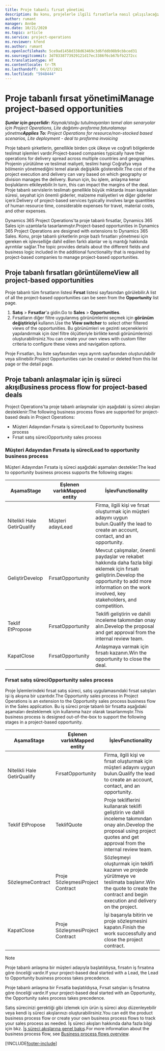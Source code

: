 ```yaml
---
title: Proje tabanlı fırsat yönetimi
description: Bu konu, projelerle ilgili fırsatlarla nasıl çalışılacağı hakkında bilgi sağlar.
author: rumant
manager: Annbe
ms.date: 10/21/2020
ms.topic: article
ms.service: project-operations
ms.reviewer: kfend
ms.author: rumant
ms.openlocfilehash: 5ce9ad1458d338d63469c3d6fddb98b9cbbced31
ms.sourcegitcommit: 3d78338773929121d17ec3386f6cb67bfb2272cc
ms.translationtype: HT
ms.contentlocale: tr-TR
ms.lasthandoff: 04/27/2021
ms.locfileid: "5948444"
---
```

# <a name="manage-project-based-opportunities"></a><span data-ttu-id="10806-103">Proje tabanlı fırsat yönetimi</span><span class="sxs-lookup"><span data-stu-id="10806-103">Manage project-based opportunities</span></span>

<span data-ttu-id="10806-104">_**Şunlar için geçerlidir:** Kaynak/stoğu tutulmayanları temel alan senaryolar için Project Operations, Lite dağıtımı-proforma faturalamayı yönetme_</span><span class="sxs-lookup"><span data-stu-id="10806-104">_**Applies To:** Project Operations for resource/non-stocked based scenarios, Lite deployment - deal to proforma invoicing_</span></span>

<span data-ttu-id="10806-105">Proje tabanlı şirketlerin, genellikle birden çok ülkeye ve coğrafi bölgelerde teslimat işlemleri vardır.</span><span class="sxs-lookup"><span data-stu-id="10806-105">Project-based companies typically have their operations for delivery spread across multiple countries and geographies.</span></span> <span data-ttu-id="10806-106">Projenin yürütülme ve teslimat maliyeti, teslimi hangi Coğrafya veya bölmenin yönetmediğini temel alarak değişiklik gösterebilir.</span><span class="sxs-lookup"><span data-stu-id="10806-106">The cost of the project execution and delivery can vary  based on which geography or division manages the delivery.</span></span> <span data-ttu-id="10806-107">Bunun için, bu işlem, anlaşma kenar boşluklarını etkileyebilir.</span><span class="sxs-lookup"><span data-stu-id="10806-107">In turn, this can impact the margins of the deal.</span></span> <span data-ttu-id="10806-108">Proje tabanlı servislerin teslimatı genellikle büyük miktarda insan kaynakları süresi, seyahat için önemli giderler, malzeme maliyetleri ve diğer giderler içerir.</span><span class="sxs-lookup"><span data-stu-id="10806-108">Delivery of project-based services typically involves large quantities of human resource time, considerable expenses for travel, material costs, and other expenses.</span></span>

<span data-ttu-id="10806-109">Dynamics 365 Project Operations'ta proje tabanlı fırsatlar, Dynamics 365 Sales için uzantılarla tasarlanmıştır.</span><span class="sxs-lookup"><span data-stu-id="10806-109">Project-based opportunities in Dynamics 365 Project Operations are designed with extensions to Dynamics 365 Sales.</span></span> <span data-ttu-id="10806-110">Konu, proje tabanlı şirketlerin proje bazlı fırsatları yönetmesi için gereken ek işlevselliğe dahil edilen farklı alanlar ve iş mantığı hakkında ayrıntılar sağlar.</span><span class="sxs-lookup"><span data-stu-id="10806-110">The topic provides details about the different fields and business logic included in the additional functionality that is required by project-based companies to manage project-based opportunities.</span></span>

## <a name="view-all-project-based-opportunities"></a><span data-ttu-id="10806-111">Proje tabanlı fırsatları görüntüleme</span><span class="sxs-lookup"><span data-stu-id="10806-111">View all project-based opportunities</span></span>

<span data-ttu-id="10806-112">Proje tabanlı tüm fırsatların listesi **Fırsat** listesi sayfasından görülebilir.</span><span class="sxs-lookup"><span data-stu-id="10806-112">A list of all the project-based opportunities can be seen from the **Opportunity** list page.</span></span> 

1. <span data-ttu-id="10806-113">**Satış** > **Fırsatlar**'a gidin.</span><span class="sxs-lookup"><span data-stu-id="10806-113">Go to **Sales** > **Opportunities**.</span></span>
2. <span data-ttu-id="10806-114">Fırsatların diğer filtre uygulanmış görünümlerini seçmek için **görünüm değiştiriciyi** kullanın.</span><span class="sxs-lookup"><span data-stu-id="10806-114">Use the **View switcher** to select other filtered views of the opportunities.</span></span> <span data-ttu-id="10806-115">Bu görünümleri ve gezinti seçeneklerini yapılandırmak için özel filtre ölçütleriyle birlikte kendi görünümlerinizi oluşturabilirsiniz.</span><span class="sxs-lookup"><span data-stu-id="10806-115">You can create your own views with custom filter criteria to configure these views and navigation options.</span></span>

<span data-ttu-id="10806-116">Proje Fırsatları, bu liste sayfasından veya ayrıntı sayfasından oluşturulabilir veya silinebilir.</span><span class="sxs-lookup"><span data-stu-id="10806-116">Project Opportunities can be created or deleted from this list page or the detail page.</span></span>

## <a name="business-process-flow-for-project-based-deals"></a><span data-ttu-id="10806-117">Proje tabanlı anlaşmalar için iş süreci akışı</span><span class="sxs-lookup"><span data-stu-id="10806-117">Business process flow for project-based deals</span></span>

<span data-ttu-id="10806-118">Project Operations'ta proje tabanlı anlaşmalar için aşağıdaki iş süreci akışları desteklenir:</span><span class="sxs-lookup"><span data-stu-id="10806-118">The following business process flows are supported for project-based deals in Project Operations:</span></span>

- <span data-ttu-id="10806-119">Müşteri Adayından Fırsata iş süreci</span><span class="sxs-lookup"><span data-stu-id="10806-119">Lead to Opportunity business process</span></span>
- <span data-ttu-id="10806-120">Fırsat satış süreci</span><span class="sxs-lookup"><span data-stu-id="10806-120">Opportunity sales process</span></span>

### <a name="lead-to-opportunity-business-process"></a><span data-ttu-id="10806-121">Müşteri Adayından Fırsata iş süreci</span><span class="sxs-lookup"><span data-stu-id="10806-121">Lead to opportunity business process</span></span> 
<span data-ttu-id="10806-122">Müşteri Adayından Fırsata iş süreci aşağıdaki aşamaları destekler:</span><span class="sxs-lookup"><span data-stu-id="10806-122">The lead to opportunity business process supports the following stages:</span></span>

| <span data-ttu-id="10806-123">Aşama</span><span class="sxs-lookup"><span data-stu-id="10806-123">Stage</span></span> | <span data-ttu-id="10806-124">Eşlenen varlık</span><span class="sxs-lookup"><span data-stu-id="10806-124">Mapped entity</span></span> | <span data-ttu-id="10806-125">İşlev</span><span class="sxs-lookup"><span data-stu-id="10806-125">Functionality</span></span> |
| --- | --- | --- |
| <span data-ttu-id="10806-126">Nitelikli Hale Getir</span><span class="sxs-lookup"><span data-stu-id="10806-126">Qualify</span></span> | <span data-ttu-id="10806-127">Müşteri adayı</span><span class="sxs-lookup"><span data-stu-id="10806-127">Lead</span></span> | <span data-ttu-id="10806-128">Firma, ilgili kişi ve fırsat oluşturmak için müşteri adayını uygun bulun.</span><span class="sxs-lookup"><span data-stu-id="10806-128">Qualify the lead to create an account, contact, and an opportunity.</span></span> |
| <span data-ttu-id="10806-129">Geliştir</span><span class="sxs-lookup"><span data-stu-id="10806-129">Develop</span></span> | <span data-ttu-id="10806-130">Fırsat</span><span class="sxs-lookup"><span data-stu-id="10806-130">Opportunity</span></span> | <span data-ttu-id="10806-131">Mevcut çalışmalar, önemli paydaşlar ve rekabet hakkında daha fazla bilgi eklemek için fırsatı geliştirin.</span><span class="sxs-lookup"><span data-stu-id="10806-131">Develop the opportunity to add more information on the work involved, key stakeholders, and competition.</span></span> |
| <span data-ttu-id="10806-132">Teklif Et</span><span class="sxs-lookup"><span data-stu-id="10806-132">Propose</span></span> | <span data-ttu-id="10806-133">Fırsat</span><span class="sxs-lookup"><span data-stu-id="10806-133">Opportunity</span></span> | <span data-ttu-id="10806-134">Teklifi geliştirin ve dahili inceleme takımından onay alın.</span><span class="sxs-lookup"><span data-stu-id="10806-134">Develop the proposal and get approval from the internal review team.</span></span> |
| <span data-ttu-id="10806-135">Kapat</span><span class="sxs-lookup"><span data-stu-id="10806-135">Close</span></span> | <span data-ttu-id="10806-136">Fırsat</span><span class="sxs-lookup"><span data-stu-id="10806-136">Opportunity</span></span> | <span data-ttu-id="10806-137">Anlaşmaya varmak için fırsatı kazanın.</span><span class="sxs-lookup"><span data-stu-id="10806-137">Win the opportunity to close the deal.</span></span> |

### <a name="opportunity-sales-process"></a><span data-ttu-id="10806-138">Fırsat satış süreci</span><span class="sxs-lookup"><span data-stu-id="10806-138">Opportunity sales process</span></span>
<span data-ttu-id="10806-139">Proje İşlemlerindeki fırsat satış süreci, satış uygulamasındaki fırsat satışları işi iş akışına bir uzantıdır.</span><span class="sxs-lookup"><span data-stu-id="10806-139">The Opportunity sales process in Project Operations is an extension to the Opportunity sales process business flow in the Sales application.</span></span> <span data-ttu-id="10806-140">Bu iş süreci proje tabanlı bir fırsatta aşağıdaki aşamaları desteklemek için kullanıma hazır olarak tasarlanmıştır.</span><span class="sxs-lookup"><span data-stu-id="10806-140">This business process is designed out-of-the-box to support the following stages in a project-based opportunity.</span></span>

| <span data-ttu-id="10806-141">Aşama</span><span class="sxs-lookup"><span data-stu-id="10806-141">Stage</span></span> | <span data-ttu-id="10806-142">Eşlenen varlık</span><span class="sxs-lookup"><span data-stu-id="10806-142">Mapped entity</span></span> | <span data-ttu-id="10806-143">İşlev</span><span class="sxs-lookup"><span data-stu-id="10806-143">Functionality</span></span> |
| --- | --- | --- |
| <span data-ttu-id="10806-144">Nitelikli Hale Getir</span><span class="sxs-lookup"><span data-stu-id="10806-144">Qualify</span></span> | <span data-ttu-id="10806-145">Fırsat</span><span class="sxs-lookup"><span data-stu-id="10806-145">Opportunity</span></span> | <span data-ttu-id="10806-146">Firma, ilgili kişi ve fırsat oluşturmak için müşteri adayını uygun bulun.</span><span class="sxs-lookup"><span data-stu-id="10806-146">Qualify the lead to create an account, contact, and an opportunity.</span></span> |
| <span data-ttu-id="10806-147">Teklif Et</span><span class="sxs-lookup"><span data-stu-id="10806-147">Propose</span></span> | <span data-ttu-id="10806-148">Teklif</span><span class="sxs-lookup"><span data-stu-id="10806-148">Quote</span></span> | <span data-ttu-id="10806-149">Proje tekliflerini kullanarak teklifi geliştirin ve dahili inceleme takımından onay alın.</span><span class="sxs-lookup"><span data-stu-id="10806-149">Develop the proposal using project quotes and get approval from the internal review team.</span></span> |
| <span data-ttu-id="10806-150">Sözleşme</span><span class="sxs-lookup"><span data-stu-id="10806-150">Contract</span></span> | <span data-ttu-id="10806-151">Proje Sözleşmesi</span><span class="sxs-lookup"><span data-stu-id="10806-151">Project Contract</span></span> | <span data-ttu-id="10806-152">Sözleşmeyi oluşturmak için teklifi kazanın ve projede yürütmeye ve teslimata başlanır.</span><span class="sxs-lookup"><span data-stu-id="10806-152">Win the quote to create the contract and begin execution and delivery on the project.</span></span> |
| <span data-ttu-id="10806-153">Kapat</span><span class="sxs-lookup"><span data-stu-id="10806-153">Close</span></span> | <span data-ttu-id="10806-154">Proje Sözleşmesi</span><span class="sxs-lookup"><span data-stu-id="10806-154">Project Contract</span></span> | <span data-ttu-id="10806-155">İşi başarıyla bitirin ve proje sözleşmesini kapatın.</span><span class="sxs-lookup"><span data-stu-id="10806-155">Finish the work successfully and close the project contract.</span></span> |

> [!NOTE]
> <span data-ttu-id="10806-156">Proje tabanlı anlaşma bir müşteri adayıyla başlatıldıysa, fırsatın iş fırsatına göre önceliği vardır.</span><span class="sxs-lookup"><span data-stu-id="10806-156">If your project-based deal started with a Lead, the Lead to Opportunity business process takes precedence.</span></span>
>
> <span data-ttu-id="10806-157">Proje tabanlı anlaşma bir Fırsatla başlatıldıysa, Fırsat satışları iş fırsatına göre önceliği vardır.</span><span class="sxs-lookup"><span data-stu-id="10806-157">If your project-based deal started with an Opportunity, the Opportunity sales process takes precedence.</span></span>

<span data-ttu-id="10806-158">Satış sürecinizi gerektiği gibi izlemek için ürün iş süreci akışı düzenleyebilir veya kendi iş süreci akışlarınızı oluşturabilirsiniz.</span><span class="sxs-lookup"><span data-stu-id="10806-158">You can edit the product business process flow or create your own business process flows to track your sales process as needed.</span></span> <span data-ttu-id="10806-159">İş süreci akışları hakkında daha fazla bilgi için bkz. [İş süreci akışlarına genel bakış](/dynamics365/customerengagement/on-premises/customize/business-process-flows-overview).</span><span class="sxs-lookup"><span data-stu-id="10806-159">For more information about the business process flow, see [Business process flows overview](/dynamics365/customerengagement/on-premises/customize/business-process-flows-overview).</span></span>


[!INCLUDE[footer-include](../includes/footer-banner.md)]